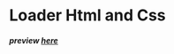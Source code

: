 # Loader Html and Css 



##### preview [here](https://joshmg-ca.github.io/Loader/ "live demo") 




